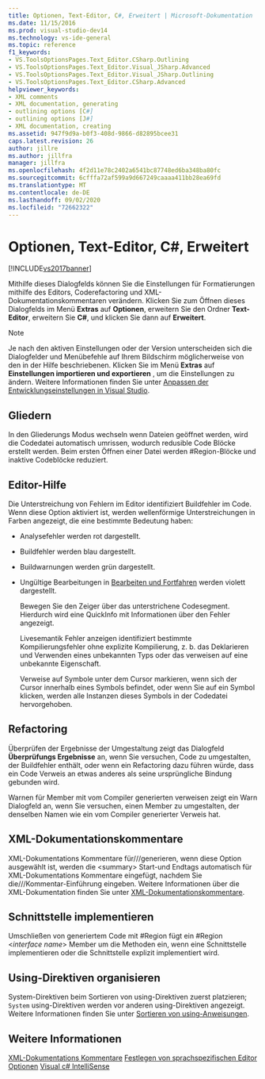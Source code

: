 ```yaml
---
title: Optionen, Text-Editor, C#, Erweitert | Microsoft-Dokumentation
ms.date: 11/15/2016
ms.prod: visual-studio-dev14
ms.technology: vs-ide-general
ms.topic: reference
f1_keywords:
- VS.ToolsOptionsPages.Text_Editor.CSharp.Outlining
- VS.ToolsOptionsPages.Text_Editor.Visual_JSharp.Advanced
- VS.ToolsOptionsPages.Text_Editor.Visual_JSharp.Outlining
- VS.ToolsOptionsPages.Text_Editor.CSharp.Advanced
helpviewer_keywords:
- XML comments
- XML documentation, generating
- outlining options [C#]
- outlining options [J#]
- XML documentation, creating
ms.assetid: 947f9d9a-b0f3-408d-9866-d82895bcee31
caps.latest.revision: 26
author: jillre
ms.author: jillfra
manager: jillfra
ms.openlocfilehash: 4f2d11e78c2402a6541bc87748ed6ba348ba80fc
ms.sourcegitcommit: 6cfffa72af599a9d667249caaaa411bb28ea69fd
ms.translationtype: MT
ms.contentlocale: de-DE
ms.lasthandoff: 09/02/2020
ms.locfileid: "72662322"
---
```

# <a name="options-text-editor-c-advanced"></a>Optionen, Text-Editor, C#, Erweitert
[!INCLUDE[vs2017banner](../../includes/vs2017banner.md)]

Mithilfe dieses Dialogfelds können Sie die Einstellungen für Formatierungen mithilfe des Editors, Coderefactoring und XML-Dokumentationskommentaren verändern. Klicken Sie zum Öffnen dieses Dialogfelds im Menü **Extras** auf **Optionen**, erweitern Sie den Ordner **Text-Editor**, erweitern Sie **C#**, und klicken Sie dann auf **Erweitert**.

> [!NOTE]
> Je nach den aktiven Einstellungen oder der Version unterscheiden sich die Dialogfelder und Menübefehle auf Ihrem Bildschirm möglicherweise von den in der Hilfe beschriebenen. Klicken Sie im Menü **Extras** auf **Einstellungen importieren und exportieren** , um die Einstellungen zu ändern. Weitere Informationen finden Sie unter [Anpassen der Entwicklungseinstellungen in Visual Studio](https://msdn.microsoft.com/22c4debb-4e31-47a8-8f19-16f328d7dcd3).

## <a name="outlining"></a>Gliedern
 In den Gliederungs Modus wechseln wenn Dateien geöffnet werden, wird die Codedatei automatisch umrissen, wodurch redusible Code Blöcke erstellt werden. Beim ersten Öffnen einer Datei werden #Region-Blöcke und inaktive Codeblöcke reduziert.

## <a name="editor-help"></a>Editor-Hilfe
 Die Unterstreichung von Fehlern im Editor identifiziert Buildfehler im Code. Wenn diese Option aktiviert ist, werden wellenförmige Unterstreichungen in Farben angezeigt, die eine bestimmte Bedeutung haben:

- Analysefehler werden rot dargestellt.

- Buildfehler werden blau dargestellt.

- Buildwarnungen werden grün dargestellt.

- Ungültige Bearbeitungen in [Bearbeiten und Fortfahren](../../debugger/edit-and-continue.md) werden violett dargestellt.

  Bewegen Sie den Zeiger über das unterstrichene Codesegment. Hierdurch wird eine QuickInfo mit Informationen über den Fehler angezeigt.

  Livesemantik Fehler anzeigen identifiziert bestimmte Kompilierungsfehler ohne explizite Kompilierung, z. b. das Deklarieren und Verwenden eines unbekannten Typs oder das verweisen auf eine unbekannte Eigenschaft.

  Verweise auf Symbole unter dem Cursor markieren, wenn sich der Cursor innerhalb eines Symbols befindet, oder wenn Sie auf ein Symbol klicken, werden alle Instanzen dieses Symbols in der Codedatei hervorgehoben.

## <a name="refactoring"></a>Refactoring
 Überprüfen der Ergebnisse der Umgestaltung zeigt das Dialogfeld **Überprüfungs Ergebnisse** an, wenn Sie versuchen, Code zu umgestalten, der Buildfehler enthält, oder wenn ein Refactoring dazu führen würde, dass ein Code Verweis an etwas anderes als seine ursprüngliche Bindung gebunden wird.

 Warnen für Member mit vom Compiler generierten verweisen zeigt ein Warn Dialogfeld an, wenn Sie versuchen, einen Member zu umgestalten, der denselben Namen wie ein vom Compiler generierter Verweis hat.

## <a name="xml-documentation-comments"></a>XML-Dokumentationskommentare
 XML-Dokumentations Kommentare für///generieren, wenn diese Option ausgewählt ist, werden die \<summary> Start-und Endtags automatisch für XML-Dokumentations Kommentare eingefügt, nachdem Sie die///Kommentar-Einführung eingeben. Weitere Informationen über die XML-Dokumentation finden Sie unter [XML-Dokumentationskommentare](https://msdn.microsoft.com/library/803b7f7b-7428-4725-b5db-9a6cff273199).

## <a name="implement-interface"></a>Schnittstelle implementieren
 Umschließen von generiertem Code mit #Region fügt ein #Region \<*interface name*> Member um die Methoden ein, wenn eine Schnittstelle implementieren oder die Schnittstelle explizit implementiert wird.

## <a name="organize-usings"></a>Using-Direktiven organisieren
 System-Direktiven beim Sortieren von using-Direktiven zuerst platzieren; `System` using-Direktiven werden vor anderen using-Direktiven angezeigt. Weitere Informationen finden Sie unter [Sortieren von using-Anweisungen](../../misc/sort-usings.md).

## <a name="see-also"></a>Weitere Informationen
 [XML-Dokumentations Kommentare](https://msdn.microsoft.com/library/803b7f7b-7428-4725-b5db-9a6cff273199) [Festlegen von sprachspezifischen Editor Optionen](../../ide/reference/setting-language-specific-editor-options.md) [Visual c# IntelliSense](../../ide/visual-csharp-intellisense.md)
